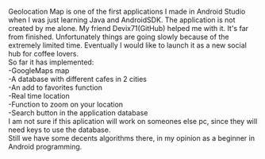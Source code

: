 Geolocation Map is one of the first applications I made in Android Studio when I was just learning Java and AndroidSDK. 
The application is not created by me alone. My friend Devix71(GitHub) helped me with it.
It's far from finished. Unfortunately things are going slowly because of the extremely limited time.
Eventually I would like to launch it as a new social hub for coffee lovers.   
So far it has implemented:   
-GoogleMaps map   
-A database with different cafes in 2 cities   
-An add to favorites function   
-Real time location   
-Function to zoom on your location   
-Search button in the application database   
I am not sure if this aplication will work on someones else pc, since they will need keys to use the database.   
Still we have some decents algorithms there, in my opinion as a beginner in Android programming.
